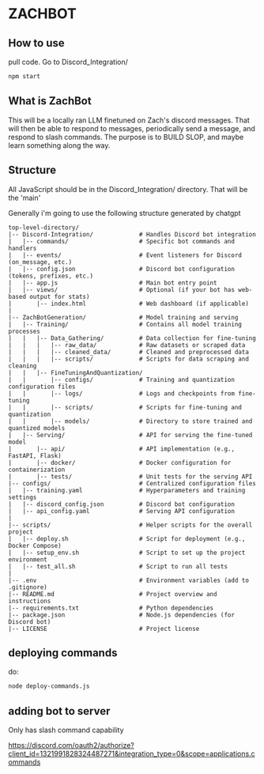 # ZACHBOT

## How to use

pull code. Go to Discord_Integration/

```bash
npm start
```

## What is ZachBot

This will be a locally ran LLM finetuned on Zach's discord messages. That will then be able to respond to messages, periodically send a message, and respond to slash commands. The purpose is to BUILD SLOP, and maybe learn something along the way.

## Structure

All JavaScript should be in the Discord_Integration/ directory. That will be the 'main'

Generally i'm going to use the following structure generated by chatgpt

```plaintext
top-level-directory/
|-- Discord-Integration/             # Handles Discord bot integration
|   |-- commands/                    # Specific bot commands and handlers
|   |-- events/                      # Event listeners for Discord (on_message, etc.)
|   |-- config.json                  # Discord bot configuration (tokens, prefixes, etc.)
|   |-- app.js                       # Main bot entry point
|   |-- views/                       # Optional (if your bot has web-based output for stats)
|       |-- index.html               # Web dashboard (if applicable)
|
|-- ZachBotGeneration/               # Model training and serving
|   |-- Training/                    # Contains all model training processes
|   |   |-- Data_Gathering/          # Data collection for fine-tuning
|   |   |   |-- raw_data/            # Raw datasets or scraped data
|   |   |   |-- cleaned_data/        # Cleaned and preprocessed data
|   |   |   |-- scripts/             # Scripts for data scraping and cleaning
|   |   |-- FineTuningAndQuantization/
|   |       |-- configs/             # Training and quantization configuration files
|   |       |-- logs/                # Logs and checkpoints from fine-tuning
|   |       |-- scripts/             # Scripts for fine-tuning and quantization
|   |       |-- models/              # Directory to store trained and quantized models
|   |-- Serving/                     # API for serving the fine-tuned model
|       |-- api/                     # API implementation (e.g., FastAPI, Flask)
|       |-- docker/                  # Docker configuration for containerization
|       |-- tests/                   # Unit tests for the serving API
|-- configs/                         # Centralized configuration files
|   |-- training.yaml                # Hyperparameters and training settings
|   |-- discord_config.json          # Discord bot configuration
|   |-- api_config.yaml              # Serving API configuration
|
|-- scripts/                         # Helper scripts for the overall project
|   |-- deploy.sh                    # Script for deployment (e.g., Docker Compose)
|   |-- setup_env.sh                 # Script to set up the project environment
|   |-- test_all.sh                  # Script to run all tests
|
|-- .env                             # Environment variables (add to .gitignore)
|-- README.md                        # Project overview and instructions
|-- requirements.txt                 # Python dependencies
|-- package.json                     # Node.js dependencies (for Discord bot)
|-- LICENSE                          # Project license
```

## deploying commands

do:

```bash
node deploy-commands.js
```

## adding bot to server

Only has slash command capability

<https://discord.com/oauth2/authorize?client_id=1321991828324487271&integration_type=0&scope=applications.commands>
